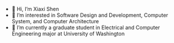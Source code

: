 - 👋 Hi, I’m Xiaxi Shen
- 👀 I’m interested in Software Design and Development, Computer System, and Computer Architecture
- 🌱 I’m currently a graduate student in Electrical and Computer Engineering major at University of Washington
<!---
- 💞️ I’m looking to collaborate on ...
- 📫 How to reach me ...
--->
<!---
xshen053/xshen053 is a ✨ special ✨ repository because its `README.md` (this file) appears on your GitHub profile.
You can click the Preview link to take a look at your changes.
--->
